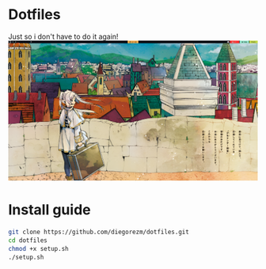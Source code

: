 # Dotfiles 
Just so i don't have to do it again!
![Qtile print](print.png)
# Install guide

```bash
git clone https://github.com/diegorezm/dotfiles.git
cd dotfiles
chmod +x setup.sh
./setup.sh
```
